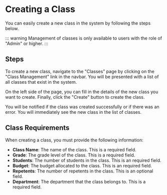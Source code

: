 # Creating a Class

You can easily create a new class in the system by following the steps below.

::: warning
Management of classes is only available to users with the role of "Admin" or higher.
:::

## Steps

To create a new class, navigate to the "Classes" page by clicking on the "Class Management" link in the navbar.
You will be presented with a list of all classes that exist in the system.

On the left side of the page, you can fill in the details of the new class you want to create.
Finally, click the "Create" button to create the class.

You will be notified if the class was created successfully or if there was an error. You will immediately see the new class in the list of classes.

## Class Requirements

When creating a class, you must provide the following information:

- **Class Name**: The name of the class. This is a required field.
- **Grade**: The grade level of the class. This is a required field.
- **Students**: The number of students in the class. This is an required field.
- **Budget**: The budget allocated to the class. This is an required field.
- **Repetents**: The number of repetents in the class. This is an optional field.
- **Department**: The department that the class belongs to. This is a required field.
